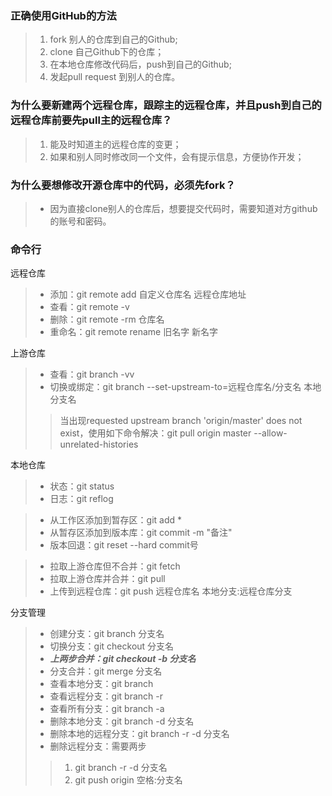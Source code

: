 ### 正确使用GitHub的方法
> 1. fork 别人的仓库到自己的Github;
> 2. clone 自己Github下的仓库；
> 3. 在本地仓库修改代码后，push到自己的Github;
> 4. 发起pull request 到别人的仓库。

### 为什么要新建两个远程仓库，跟踪主的远程仓库，并且push到自己的远程仓库前要先pull主的远程仓库？
> 1. 能及时知道主的远程仓库的变更；
> 2. 如果和别人同时修改同一个文件，会有提示信息，方便协作开发；

### 为什么要想修改开源仓库中的代码，必须先fork？
> + 因为直接clone别人的仓库后，想要提交代码时，需要知道对方github的账号和密码。

### 命令行
远程仓库
> + 添加：git remote add 自定义仓库名 远程仓库地址
> + 查看：git remote -v
> + 删除：git remote -rm 仓库名
> + 重命名：git remote rename 旧名字 新名字

上游仓库
> + 查看：git branch -vv
> + 切换或绑定：git branch --set-upstream-to=远程仓库名/分支名 本地分支名 
>> 当出现requested upstream branch 'origin/master' does not exist，使用如下命令解决：git pull origin master --allow-unrelated-histories

本地仓库
> + 状态：git status
> + 日志：git reflog

> + 从工作区添加到暂存区：git add *
> + 从暂存区添加到版本库：git commit -m "备注"
> + 版本回退：git reset --hard commit号

> + 拉取上游仓库但不合并：git fetch
> + 拉取上游仓库并合并：git pull
> + 上传到远程仓库：git push 远程仓库名 本地分支:远程仓库分支

分支管理
> + 创建分支：git branch 分支名
> + 切换分支：git checkout 分支名
> + ***上两步合并：git checkout -b 分支名***
> + 分支合并：git merge 分支名
> + 查看本地分支：git branch
> + 查看远程分支：git branch -r
> + 查看所有分支：git branch -a
> + 删除本地分支：git branch -d 分支名
> + 删除本地的远程分支：git branch -r -d 分支名
> + 删除远程分支：需要两步
>> 1. git branch -r -d 分支名
>> 2. git push origin 空格:分支名 
